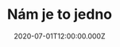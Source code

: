 ---
title: Nám je to jedno
status: Published
date: 2020-07-01T12:00:00.000Z
text: |-
  Nám je to jedno, nám je to jedno my peníze nemáme.\
  Ten kdo má peníze, ten má hezkou paní,\
  a ten kdo je nemá, ten mu chodí za ní,\
  Nám je to jedno, nám je to jedno my peníze nemáme.

  Nám je to jedno, nám je to jedno my peníze nemáme.\
  Ten kdo má peníze, kouří dobrý značky\
  a ten kdo je nemá,kouří po něm špačky.\
  Nám je to jedno, nám je to jedno my peníze nemáme.
---